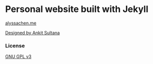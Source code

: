 # Personal website built with Jekyll

[alyssachen.me](https://www.alyssachen.me)

[Designed by Ankit Sultana](http://ankitsultana.com/researcher)

### License

[GNU GPL v3](https://github.com/bk2dcradle/researcher/blob/gh-pages/LICENSE)
